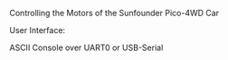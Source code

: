 Controlling the Motors of the Sunfounder Pico-4WD Car

User Interface:

ASCII Console over UART0 or USB-Serial


